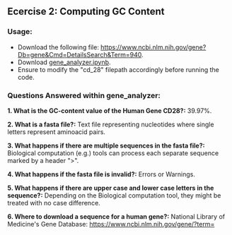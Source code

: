 ## Ecercise 2: Computing GC Content

### Usage:
- Download the following file: https://www.ncbi.nlm.nih.gov/gene?Db=gene&Cmd=DetailsSearch&Term=940.
- Download [gene_analyzer.ipynb](cd28_sequence_calculator.ipynb).
- Ensure to modify the "cd_28" filepath accordingly before running the code.

### Questions Answered within gene_analyzer:
**1. What is the GC-content value of the Human Gene CD28?:** 39.97%.

**2. What is a fasta file?:** Text file representing nucleotides where single letters represent aminoacid pairs.

**3. What happens if there are multiple sequences in the fasta file?:** Biological computation (e.g.) tools can process each separate sequence marked by a header ">".

**4. What happens if the fasta file is invalid?:** Errors or Warnings.

**5. What happens if there are upper case and lower case letters in the sequence?:** Depending on the Biological computation tool, they might be treated with no case difference.

**6. Where to download a sequence for a human gene?:** National Library of Medicine's Gene Database: https://www.ncbi.nlm.nih.gov/gene/?term=
